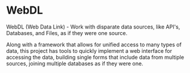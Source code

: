 WebDL
=====

WebDL (Web Data Link) - Work with disparate data sources, like API's, Databases, and Files, as if they were one source.

Along with a framework that allows for unified access to many types of data, this project has tools to quickly implement a web interface for accessing the data, building single forms that include data from multiple sources, joining multiple databases as if they were one.
